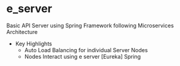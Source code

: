 # e_server

Basic API Server using Spring Framework following Microservices Architecture
* Key Highlights 
  * Auto Load Balancing for individual Server Nodes 
  * Nodes Interact using e server [Eureka] Spring
